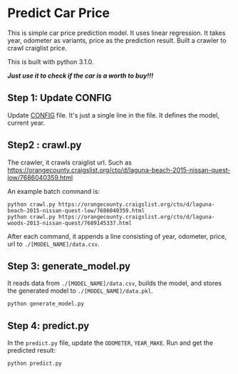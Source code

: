 # Predict Car Price
This is simple car price prediction model. It uses linear regression. It takes year, odometer as variants, price as the prediction result. Built a crawler to crawl craiglist price.

This is built with python 3.1.0.

**_Just use it to check if the car is a worth to buy!!!_**

## Step 1: Update CONFIG
Update [CONFIG](CONFIG) file. It's just a single line in the file. It defines the model, current year.

## Step2 : crawl.py
The crawler, it crawls craiglist url. Such as https://orangecounty.craigslist.org/cto/d/laguna-beach-2015-nissan-quest-low/7686040359.html

An example batch command is:
```
python crawl.py https://orangecounty.craigslist.org/cto/d/laguna-beach-2015-nissan-quest-low/7686040359.html
python crawl.py https://orangecounty.craigslist.org/cto/d/laguna-woods-2013-nissan-quest/7689145337.html
```

After each command, it appends a line consisting of year, odometer, price, url to `./[MODEL_NAME]/data.csv`.

## Step 3: generate_model.py
It reads data from `./[MODEL_NAME]/data.csv`, builds the model, and stores the generated model to `./[MODEL_NAME]/data.pkl`.

```
python generate_model.py
```

## Step 4: predict.py
In the `predict.py` file, update the `ODOMETER`, `YEAR_MAKE`. Run and get the predicted result:
```commandline
python predict.py
```
